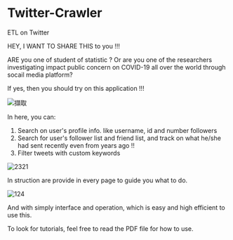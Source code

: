 # Twitter-Crawler
ETL on Twitter

HEY, I WANT TO SHARE THIS to you !!!

ARE you one of student of statistic ? Or are you one of the researchers investigating impact public concern on COVID-19 all over the world through socail media platform?

If yes, then you should try on this application !!!

![擷取](https://user-images.githubusercontent.com/79691025/139417738-12846d52-1ad3-4c2a-b1af-43ea8c4a0f23.PNG)

In here, you can:

  1) Search on user's profile info. like username, id and number followers
  3) Search for user's follower list and friend list, and track on what he/she had sent recently even from years ago !!
  4) Filter tweets with custom keywords

![2321](https://user-images.githubusercontent.com/79691025/139417155-90027c5d-bf2b-4e57-87ec-9f13cab6d276.PNG)


In struction are provide in every page to guide you what to do.

![124](https://user-images.githubusercontent.com/79691025/139417199-989e3189-37a4-4bd2-b8a8-1105a1758bb3.PNG)

And with simply interface and operation, which is easy and high efficient to use this.

To look for tutorials, feel free to read the PDF file for how to use.
